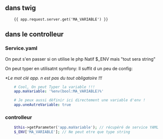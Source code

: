 
## dans twig

```twig
    {{ app.request.server.get('MA_VARIABLE') }}
```

## dans le controlleur

### Service.yaml
On peut s'en passer si on utilise le php Natif $_ENV mais "tout sera string"

On peut typer en utilisatnt symfony: Il suffit d un peu de config:

<i>*Le mot clé app. n est pas du tout obligatoire !!!</i>
```yaml
    # Cool, On peut Typer la variable !!!
    app.maVariable: '%env(bool:MA_VARIABLE)%' 

    # Je peux aussi définir ici directement une variable d'env !
    app.uneAutreVariable: true 
```
### controlleur
```php
    $this->getParameter('app.maVariable'); // récupéré de service YAML
    $_ENV['MA_VARIABLE']; // Ne peut etre que type string
```